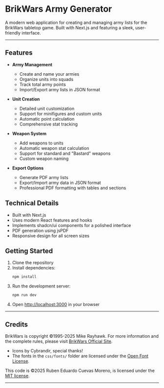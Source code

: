 # BrikWars Army Generator

A modern web application for creating and managing army lists for the BrikWars tabletop game. Built with Next.js and featuring a sleek, user-friendly interface.

---

## Features

- **Army Management**
  - Create and name your armies
  - Organize units into squads
  - Track total army points
  - Import/Export army lists in JSON format

- **Unit Creation**
  - Detailed unit customization
  - Support for minifigures and custom units
  - Automatic point calculation
  - Comprehensive stat tracking

- **Weapon System**
  - Add weapons to units
  - Automatic weapon stat calculation
  - Support for standard and "Bastard" weapons
  - Custom weapon naming

- **Export Options**
  - Generate PDF army lists
  - Export/Import army data in JSON format
  - Professional PDF formatting with tables and sections

## Technical Details

- Built with Next.js
- Uses modern React features and hooks
- Implements shadcn/ui components for a polished interface
- PDF generation using jsPDF
- Responsive design for all screen sizes

## Getting Started

1. Clone the repository
2. Install dependencies:
   ```bash
   npm install
   ```
3. Run the development server:
   ```bash
   npm run dev
   ```
4. Open [http://localhost:3000](http://localhost:3000) in your browser

---

## Credits

BrikWars is copyright ©1995-2025 Mike Rayhawk. For more information and the complete rules, please visit [BrikWars Official Site](https://www.brikwars.com).


- Icons by Cybrandir, special thanks!
- The fonts in the `css/fonts/` folder are licensed under the [Open Font License](http://scripts.sil.org/cms/scripts/page.php?site_id=nrsi&id=OFL_web).



This code is ©2025 Ruben Eduardo Cuevas Moreno, is licensed under the [MIT license](https://opensource.org/licenses/MIT).

---
